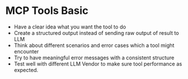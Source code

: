 # MCP Tools Basic

- Have a clear idea what you want the tool to do
- Create a structured output instead of sending raw output of result to LLM
- Think about different scenarios and error cases which a tool might encounter
- Try to have meaningful error messages with a consistent structure
- Test well with different LLM Vendor to make sure tool performance as expected.